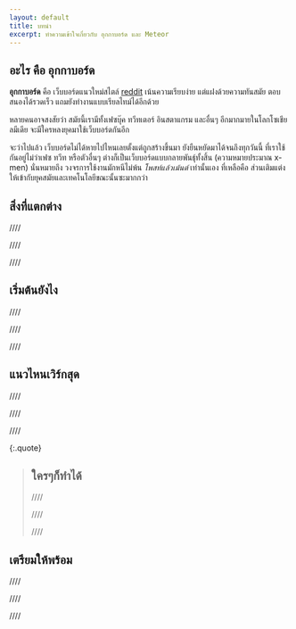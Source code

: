```yaml
---
layout: default
title: บทนำ
excerpt: ทำความเข้าใจเกี่ยวกับ อุกกาบอร์ด และ Meteor
---
```


## อะไร คือ อุกกาบอร์ด

**อุกกาบอร์ด** คือ เว็บบอร์ดแนวใหม่สไตล์ [reddit](https://www.reddit.com/) เน้นความเรียบง่าย แต่แฝงด้วยความทันสมัย ตอบสนองได้รวดเร็ว แถมยังทำงานแบบเรียลไทม์ได้อีกด้วย

หลายคนอาจสงสัยว่า สมัยนี้เรามีทั้งเฟซบุ๊ค ทวีทเตอร์ อินสตาแกรม และอื่นๆ อีกมากมายในโลกโซเชียลมีเดีย จะมีใครหลงยุคมาใช้เว็บบอร์ดกันอีก

จะว่าไปแล้ว เว็บบอร์ดไม่ได้หายไปไหนเลยตั้งแต่ถูกสร้างขึ้นมา ยังยืนหยัดมาได้จนถึงทุกวันนี้ ที่เราใช้กันอยู่ไม่ว่าเฟซ ทวีท หรือตัวอื่นๆ ต่างก็เป็นเว็บบอร์ดแบบกลายพันธ์ุทั้งสิ้น (ความหมายประมาณ x-men) นั่นหมายถึง วงจรการใช้งานมักหนีไม่พ้น *โพสท์แล้วเม้นต์* เท่านั้นเอง ที่เหลือคือ ส่วนเติมแต่งให้เข้ากับยุคสมัยและเทคโนโลยีขณะนั้นซะมากกว่า

## สิ่งที่แตกต่าง

////

////

////

## เริ่มต้นยังไง

////

////

////

## แนวไหนเวิร์กสุด

////

////

////

{:.quote}
>## ใครๆก็ทำได้
>
>////
>
>////
>
>////


## เตรียมให้พร้อม

////

////

////







